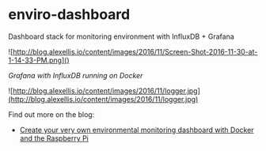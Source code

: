 # enviro-dashboard
Dashboard stack for monitoring environment with InfluxDB + Grafana 

![http://blog.alexellis.io/content/images/2016/11/Screen-Shot-2016-11-30-at-1-14-33-PM.png]()

*Grafana with InfluxDB running on Docker*

![http://blog.alexellis.io/content/images/2016/11/logger.jpg](http://blog.alexellis.io/content/images/2016/11/logger.jpg)

Find out more on the blog:

* [Create your very own environmental monitoring dashboard with Docker and the Raspberry Pi](http://blog.alexellis.io/environmental-monitoring-dashboard/)




